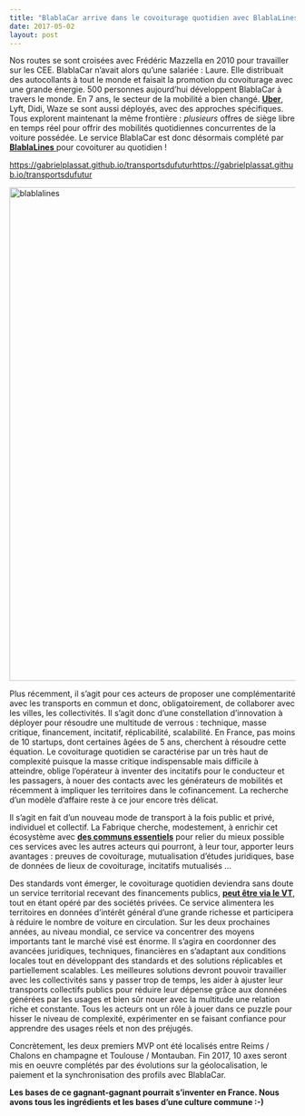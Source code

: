 ```yaml
---
title: "BlablaCar arrive dans le covoiturage quotidien avec BlablaLines"
date: 2017-05-02
layout: post
---
```


Nos routes se sont croisées avec Frédéric Mazzella en 2010 pour travailler sur les CEE. BlablaCar n’avait alors qu’une salariée : Laure. Elle distribuait des autocollants à tout le monde et faisait la promotion du covoiturage avec une grande énergie. 500 personnes aujourd’hui développent BlablaCar à travers le monde. En 7 ans, le secteur de la mobilité a bien changé. <a href="http://lafabriquedesmobilites.fr/non-classe-fr/uber-urban-mobility-summit/" target="_blank"><strong>Uber</strong></a>, Lyft, Didi, Waze se sont aussi déployés, avec des approches spécifiques. Tous explorent maintenant la même frontière : <em>plusieurs</em> offres de siège libre en temps réel pour offrir des mobilités quotidiennes concurrentes de la voiture possédée. Le service BlablaCar est donc désormais complété par <a href="https://blablalines.com/" target="_blank"><strong>BlablaLines</strong> </a>pour covoiturer au quotidien !

https://gabrielplassat.github.io/transportsdufuturhttps://gabrielplassat.github.io/transportsdufutur

<a href="http://transportsdufutur.ademe.fr/wp-content/uploads/sites/6/2017/05/blablalines.jpg" rel="attachment wp-att-4834"><img class="aligncenter wp-image-4834 size-full" src="http://transportsdufutur.ademe.fr/wp-content/uploads/sites/6/2017/05/blablalines.jpg" alt="blablalines" width="2117" height="869" /></a>



<!--more-->



Plus récemment, il s’agit pour ces acteurs de proposer une complémentarité avec les transports en commun et donc, obligatoirement, de collaborer avec les villes, les collectivités. Il s’agit donc d’une constellation d’innovation à déployer pour résoudre une multitude de verrous : technique, masse critique, financement, incitatif, réplicabilité, scalabilité. En France, pas moins de 10 startups, dont certaines âgées de 5 ans, cherchent à résoudre cette équation. Le covoiturage quotidien se caractérise par un très haut de complexité puisque la masse critique indispensable mais difficile à atteindre, oblige l’opérateur à inventer des incitatifs pour le conducteur et les passagers, à nouer des contacts avec les générateurs de mobilités et récemment à impliquer les territoires dans le cofinancement. La recherche d’un modèle d’affaire reste à ce jour encore très délicat.



Il s’agit en fait d’un nouveau mode de transport à la fois public et privé, individuel et collectif. La Fabrique cherche, modestement, à enrichir cet écosystème avec <a href="http://wiki.lafabriquedesmobilites.fr/wiki/Acc%C3%A9l%C3%A9rer_le_d%C3%A9ploiement_du_covoiturage_quotidien" target="_blank"><strong>des communs essentiels</strong></a> pour relier du mieux possible ces services avec les autres acteurs qui pourront, à leur tour, apporter leurs avantages : preuves de covoiturage, mutualisation d’études juridiques, base de données de lieux de covoiturage, incitatifs mutualisés …



Des standards vont émerger, le covoiturage quotidien deviendra sans doute un service territorial recevant des financements publics, <a href="http://wiki.lafabriquedesmobilites.fr/wiki/Co-financer_le_covoiturage_via_le_Versement_Transport" target="_blank"><strong>peut être via le VT</strong></a>, tout en étant opéré par des sociétés privées. Ce service alimentera les territoires en données d’intérêt général d’une grande richesse et participera à réduire le nombre de voiture en circulation. Sur les deux prochaines années, au niveau mondial, ce service va concentrer des moyens importants tant le marché visé est énorme. Il s’agira en coordonner des avancées juridiques, techniques, financières en s’adaptant aux conditions locales tout en développant des standards et des solutions réplicables et partiellement scalables. Les meilleures solutions devront pouvoir travailler avec les collectivités sans y passer trop de temps, les aider à ajuster leur transports collectifs publics pour réduire leur dépense grâce aux données générées par les usages et bien sûr nouer avec la multitude une relation riche et constante. Tous les acteurs ont un rôle à jouer dans ce puzzle pour hisser le niveau de complexité, expérimenter en se faisant confiance pour apprendre des usages réels et non des préjugés.



Concrètement, les deux premiers MVP ont été localisés entre Reims / Chalons en champagne et Toulouse / Montauban. Fin 2017, 10 axes seront mis en oeuvre complétés par des évolutions sur la géolocalisation, le paiement et la synchronisation des profils avec BlablaCar.



<strong>Les bases de ce gagnant-gagnant pourrait s’inventer en France. Nous avons tous les ingrédients et les bases d’une culture commune :-)</strong>